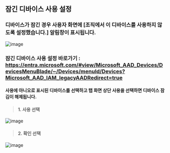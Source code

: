 ## 잠긴 디바이스 사용 설정
### 디바이스가 잠긴 경우 사용자 화면에  [조직에서 이 디바이스를 사용하지 않도록 설정했습니다.]  알림창이 표시됩니다.
![image](https://github.com/ClassSync/K12/assets/16409151/75e938c5-fc7d-47f1-9f46-3db11b42ea53)    

### 잠긴 디바이스 사용 설정 바로가기 : https://entra.microsoft.com/#view/Microsoft_AAD_Devices/DevicesMenuBlade/~/Devices/menuId/Devices?Microsoft_AAD_IAM_legacyAADRedirect=true   
#### 사용에 아니오로 표시된 디바이스를 선택하고 탭 화면 상단 사용을 선택하면 디바이스 잠김이 해제됩니다.
> #### 1. 사용 선택  
![image](https://github.com/ClassSync/K12/assets/16409151/12fade2f-6896-4439-8cd7-a413f6161cf9)
> #### 2. 확인 선택
![image](https://github.com/ClassSync/K12/assets/16409151/e7003388-dbd8-4f2b-9ee1-4ddccef3013f)
